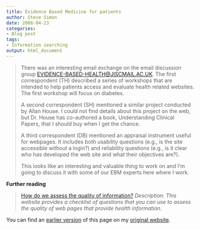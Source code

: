 ```yaml
---
title: Evidence Based Medicine for patients
author: Steve Simon
date: 2008-04-23
categories:
- Blog post
tags:
- Information searching
output: html_document
---
```

> There was an interesting email exchange on the email discussion group
> [EVIDENCE-BASED-HEALTH\@JISCMAIL.AC.UK](../category/InterestingWebsites.html#EvBaHe).
> The first correspondent (TH) described a series of workshops that are
> intended to help patients access and evaluate health related websites.
> The first workshop will focus on diabetes.
>
> A second correspondent (SH) mentioned a similar project conducted by
> Allan House. I could not find details about this project on the web,
> but Dr. House has co-authored a book, Understanding Clinical Papers,
> that I should buy when I get the chance.
>
> A third correspondent (DB) mentioned an appraisal instrument useful
> for webpages. It includes both usability questions (e.g., is the site
> accessible without a login?) and reliability questions (e.g., is it
> clear who has developed the web site and what their objectives are?).
>
> This looks like an interesting and valuable thing to work on and I\'m
> going to discuss it with some of our EBM experts here where I work.

**Further reading**

> [How do we assess the quality of
> information?](../category/InterestingWebsites.html#hdwatq)
> *Description: This website provides a checklist of questions that you
> can use to assess the quality of web pages that provide health
> information.*

You can find an [earlier version][sim1] of this page on my [original website][sim2].

[sim1]: http://www.pmean.com/08/EbmForPatients.html
[sim2]: http://www.pmean.com/original_site.html
